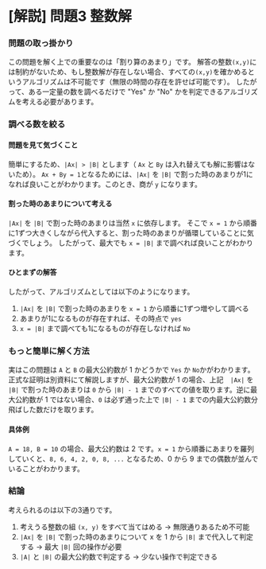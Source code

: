 # [解説] 問題3 整数解

### 問題の取っ掛かり

この問題を解く上での重要なのは「割り算のあまり」です。
解答の整数`(x,y)`には制約がないため、もし整数解が存在しない場合、すべての`(x,y)`を確かめるというアルゴリズムは不可能です（無限の時間の存在を許せば可能です）。
したがって、ある一定量の数を調べるだけで "Yes" か "No" かを判定できるアルゴリズムを考える必要があります。

### 調べる数を絞る

#### 問題を見て気づくこと

簡単にするため、`|Ax| > |B|` とします（ `Ax` と `By` は入れ替えても解に影響はないため）。
`Ax + By = 1`となるためには、`|Ax|` を `|B|` で割った時のあまりが1になれば良いことがわかります。このとき、商が `y` になります。

#### 割った時のあまりについて考える

`|Ax|` を `|B|` で割った時のあまりは当然 `x` に依存します。
そこで `x = 1` から順番に1ずつ大きくしながら代入すると、割った時のあまりが循環していることに気づくでしょう。
したがって、最大でも `x = |B|` まで調べれば良いことがわかります。

#### ひとまずの解答

したがって、アルゴリズムとしては以下のようになります。
1. `|Ax|` を `|B|` で割った時のあまりを `x = 1` から順番に1ずつ増やして調べる
1. あまりが1になるものが存在すれば、その時点で `yes`
1. `x = |B|` まで調べても1になるものが存在しなければ `No`

### もっと簡単に解く方法

実はこの問題は `A` と `B` の最大公約数が 1 かどうかで `Yes` か `No`かがわかります。
正式な証明は別資料にて解説しますが、最大公約数が 1 の場合、上記　`|Ax|` を `|B|` で割った時のあまりは `0` から `|B| - 1` までのすべての値を取ります。逆に最大公約数が 1 ではない場合、`0` は必ず通った上で `|B| - 1` までの内最大公約数分飛ばした数だけを取ります。

#### 具体例

`A = 18, B = 10` の場合、最大公約数は 2 です。`x = 1` から順番にあまりを羅列していくと、`8, 6, 4, 2, 0, 8, ...` となるため、0 から 9 までの偶数が並んでいることがわかります。

### 結論

考えられるのは以下の3通りです。

1. 考えうる整数の組 `(x, y)` をすべて当てはめる → 無限通りあるため不可能
1. `|Ax|` を `|B|` で割った時のあまりについて x を 1 から `|B|` まで代入して判定する → 最大 `|B|` 回の操作が必要
1. `|A|` と `|B|` の最大公約数で判定する → 少ない操作で判定できる